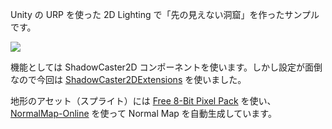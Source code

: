 Unity の URP を使った 2D Lighting で「先の見えない洞窟」を作ったサンプルです。

![](https://user-images.githubusercontent.com/4126881/126061924-14501145-b743-4aa7-9b38-4b5d0f056b98.gif)

機能としては ShadowCaster2D コンポーネントを使います。しかし設定が面倒なので今回は [ShadowCaster2DExtensions](https://forum.unity.com/threads/script-for-generating-shadowcaster2ds-for-tilemaps.906767/) を使いました。

地形のアセット（スプライト）には [Free 8-Bit Pixel Pack](https://assetstore.unity.com/packages/2d/environments/free-8-bit-pixel-pack-79530) を使い、[NormalMap-Online](https://cpetry.github.io/NormalMap-Online/) を使って Normal Map を自動生成しています。